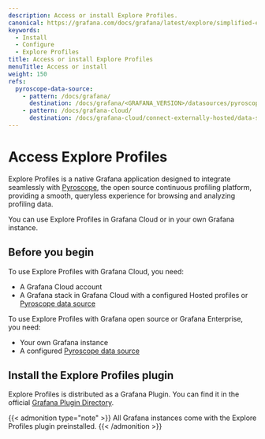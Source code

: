 ```yaml
---
description: Access or install Explore Profiles.
canonical: https://grafana.com/docs/grafana/latest/explore/simplified-exploration/profiles/access/
keywords:
  - Install
  - Configure
  - Explore Profiles
title: Access or install Explore Profiles
menuTitle: Access or install
weight: 150
refs:
  pyroscope-data-source:
    - pattern: /docs/grafana/
      destination: /docs/grafana/<GRAFANA_VERSION>/datasources/pyroscope/
    - pattern: /docs/grafana-cloud/
      destination: /docs/grafana-cloud/connect-externally-hosted/data-sources/pyroscope/
---
```


# Access Explore Profiles

Explore Profiles is a native Grafana application designed to integrate seamlessly with [Pyroscope](https://github.com/grafana/pyroscope), the open source continuous profiling platform, providing a smooth, queryless experience for browsing and analyzing profiling data.

You can use Explore Profiles in Grafana Cloud or in your own Grafana instance.

## Before you begin

To use Explore Profiles with Grafana Cloud, you need:

- A Grafana Cloud account
- A Grafana stack in Grafana Cloud with a configured Hosted profiles or [Pyroscope data source](ref:pyroscope-data-source)

To use Explore Profiles with Grafana open source or Grafana Enterprise, you need:

- Your own Grafana instance
- A configured [Pyroscope data source](ref:pyroscope-data-source)

## Install the Explore Profiles plugin

Explore Profiles is distributed as a Grafana Plugin.
You can find it in the official [Grafana Plugin Directory](https://grafana.com/grafana/plugins/grafana-pyroscope-app/).

{{< admonition type="note" >}}
All Grafana instances come with the Explore Profiles plugin preinstalled.
{{< /admonition >}}
